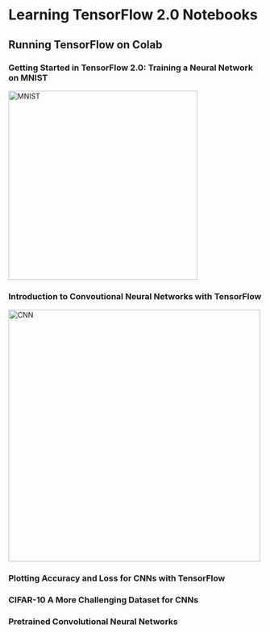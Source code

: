 Learning TensorFlow 2.0 Notebooks
=================================

## Running TensorFlow on Colab

### Getting Started in TensorFlow 2.0: Training a Neural Network on MNIST

<img src="https://upload.wikimedia.org/wikipedia/commons/2/27/MnistExamples.png" title="MNIST" width="375" />


### Introduction to Convoutional Neural Networks with TensorFlow

<img src="https://upload.wikimedia.org/wikipedia/commons/thumb/6/63/Typical_cnn.png/800px-Typical_cnn.png" 
title="CNN" width="500" />

### Plotting Accuracy and Loss for CNNs with TensorFlow


### CIFAR-10 A More Challenging Dataset for CNNs


### Pretrained Convolutional Neural Networks
